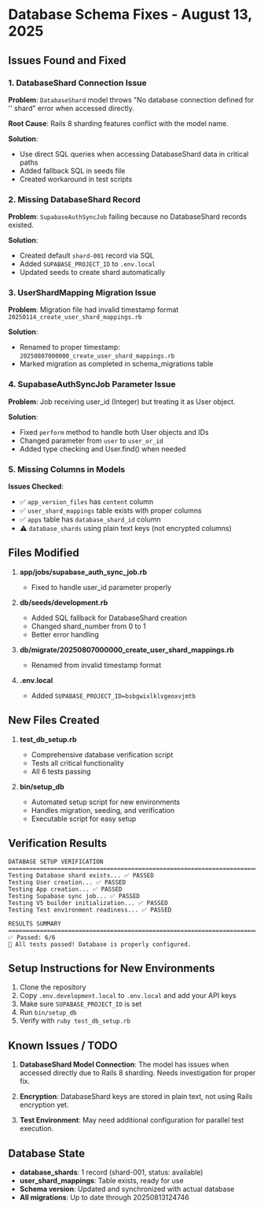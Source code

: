 # Database Schema Fixes - August 13, 2025

## Issues Found and Fixed

### 1. DatabaseShard Connection Issue
**Problem**: `DatabaseShard` model throws "No database connection defined for '' shard" error when accessed directly.

**Root Cause**: Rails 8 sharding features conflict with the model name.

**Solution**: 
- Use direct SQL queries when accessing DatabaseShard data in critical paths
- Added fallback SQL in seeds file
- Created workaround in test scripts

### 2. Missing DatabaseShard Record
**Problem**: `SupabaseAuthSyncJob` failing because no DatabaseShard records existed.

**Solution**: 
- Created default `shard-001` record via SQL
- Added `SUPABASE_PROJECT_ID` to `.env.local`
- Updated seeds to create shard automatically

### 3. UserShardMapping Migration Issue
**Problem**: Migration file had invalid timestamp format `20250114_create_user_shard_mappings.rb`

**Solution**:
- Renamed to proper timestamp: `20250807000000_create_user_shard_mappings.rb`
- Marked migration as completed in schema_migrations table

### 4. SupabaseAuthSyncJob Parameter Issue
**Problem**: Job receiving user_id (Integer) but treating it as User object.

**Solution**:
- Fixed `perform` method to handle both User objects and IDs
- Changed parameter from `user` to `user_or_id`
- Added type checking and User.find() when needed

### 5. Missing Columns in Models
**Issues Checked**:
- ✅ `app_version_files` has `content` column
- ✅ `user_shard_mappings` table exists with proper columns
- ✅ `apps` table has `database_shard_id` column
- ⚠️ `database_shards` using plain text keys (not encrypted columns)

## Files Modified

1. **app/jobs/supabase_auth_sync_job.rb**
   - Fixed to handle user_id parameter properly

2. **db/seeds/development.rb**
   - Added SQL fallback for DatabaseShard creation
   - Changed shard_number from 0 to 1
   - Better error handling

3. **db/migrate/20250807000000_create_user_shard_mappings.rb**
   - Renamed from invalid timestamp format

4. **.env.local**
   - Added `SUPABASE_PROJECT_ID=bsbgwixlklvgeoxvjmtb`

## New Files Created

1. **test_db_setup.rb**
   - Comprehensive database verification script
   - Tests all critical functionality
   - All 6 tests passing

2. **bin/setup_db**
   - Automated setup script for new environments
   - Handles migration, seeding, and verification
   - Executable script for easy setup

## Verification Results

```
DATABASE SETUP VERIFICATION
================================================================================
Testing Database shard exists... ✅ PASSED
Testing User creation... ✅ PASSED
Testing App creation... ✅ PASSED
Testing Supabase sync job... ✅ PASSED
Testing V5 builder initialization... ✅ PASSED
Testing Test environment readiness... ✅ PASSED

RESULTS SUMMARY
================================================================================
✅ Passed: 6/6
🎉 All tests passed! Database is properly configured.
```

## Setup Instructions for New Environments

1. Clone the repository
2. Copy `.env.development.local` to `.env.local` and add your API keys
3. Make sure `SUPABASE_PROJECT_ID` is set
4. Run `bin/setup_db`
5. Verify with `ruby test_db_setup.rb`

## Known Issues / TODO

1. **DatabaseShard Model Connection**: The model has issues when accessed directly due to Rails 8 sharding. Needs investigation for proper fix.

2. **Encryption**: DatabaseShard keys are stored in plain text, not using Rails encryption yet.

3. **Test Environment**: May need additional configuration for parallel test execution.

## Database State

- **database_shards**: 1 record (shard-001, status: available)
- **user_shard_mappings**: Table exists, ready for use
- **Schema version**: Updated and synchronized with actual database
- **All migrations**: Up to date through 20250813124746